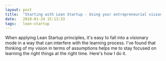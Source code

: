 ```yaml
---
layout: post
title:  "Starting with Lean Startup - Using your entrepreneurial vision to direct your learning"
date:   2010-01-24 15:13:33
tags:   lean-startup
---
```


When applying Lean Startup principles, it's easy to fall into a visionary mode in a way that can interfere with the learning process. I've found that thinking of my vision in terms of assumptions helps me to stay focused on learning the right things at the right time. Here's how I do it.

<object width="425" height="344"><param name="movie" value="http://www.youtube.com/v/C8zR4ukQ7qg&hl=en_US&fs=1&rel=0"></param><param name="allowFullScreen" value="true"></param><param name="allowscriptaccess" value="always"></param><embed src="http://www.youtube.com/v/C8zR4ukQ7qg&hl=en_US&fs=1&rel=0" type="application/x-shockwave-flash" allowscriptaccess="always" allowfullscreen="true" width="425" height="344"></embed></object>
